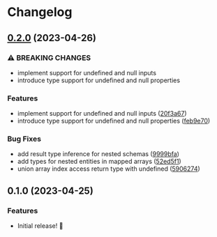# Changelog

## [0.2.0](https://github.com/dextertanyj/object-reshaper/compare/v0.1.0...v0.2.0) (2023-04-26)


### ⚠ BREAKING CHANGES

* implement support for undefined and null inputs
* introduce type support for undefined and null properties

### Features

* implement support for undefined and null inputs ([20f3a67](https://github.com/dextertanyj/object-reshaper/commit/20f3a671d27c94ce1f6636e0de790ad0a0f71f77))
* introduce type support for undefined and null properties ([feb9e70](https://github.com/dextertanyj/object-reshaper/commit/feb9e70791492a0b596ba3f21aaa60ec4f3fc96a))


### Bug Fixes

* add result type inference for nested schemas ([9999bfa](https://github.com/dextertanyj/object-reshaper/commit/9999bfa5cf0fe6c4789e024d02d3bfbd5cf2c81d))
* add types for nested entities in mapped arrays ([52ed5f1](https://github.com/dextertanyj/object-reshaper/commit/52ed5f1dcd65994fadf22f45e90f2bc362f1699f))
* union array index access return type with undefined ([5906274](https://github.com/dextertanyj/object-reshaper/commit/59062741864fda333991af9d32ff72155e41210e))

## 0.1.0 (2023-04-25)


### Features

* Initial release! :rocket:
